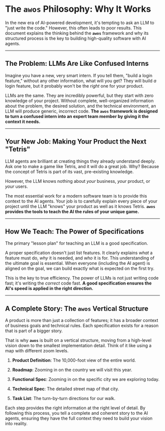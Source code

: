 # The `awos` Philosophy: Why It Works

In the new era of AI-powered development, it's tempting to ask an LLM to "just write the code." However, this often leads to poor results. This document explains the thinking behind the **`awos`** framework and why its structured process is the key to building high-quality software with AI agents.

---

## The Problem: LLMs Are Like Confused Interns

Imagine you have a new, very smart intern. If you tell them, "build a login feature," without any other information, what will you get? They will build _a_ login feature, but it probably won't be the _right_ one for your product.

LLMs are the same. They are incredibly powerful, but they start with zero knowledge of your project. Without complete, well-organized information about the problem, the desired solution, and the technical environment, an LLM will produce generic, incorrect code. **The `awos` framework is designed to turn a confused intern into an expert team member by giving it the context it needs.**

---

## Your New Job: Making Your Product the Next "Tetris"

LLM agents are brilliant at creating things they already understand deeply. Ask one to make a game like Tetris, and it will do a great job. Why? Because the concept of Tetris is part of its vast, pre-existing knowledge.

However, the LLM knows nothing about _your_ business, _your_ product, or _your_ users.

The most essential work for a modern software team is to provide this context to the AI agents. Your job is to carefully explain every piece of your project until the LLM "knows" your product as well as it knows Tetris. **`awos` provides the tools to teach the AI the rules of your unique game.**

---

## How We Teach: The Power of Specifications

The primary "lesson plan" for teaching an LLM is a good specification.

A proper specification doesn't just list features. It clearly explains _what_ a feature must do, _why_ it is needed, and _who_ it is for. This understanding of the ultimate goal is essential. When everyone (including the AI agent) is aligned on the goal, we can build exactly what is expected on the first try.

This is the key to true efficiency. The power of LLMs is not just writing code fast; it's writing the _correct_ code fast. **A good specification ensures the AI's speed is applied in the right direction.**

--- 

## A Complete Story: The `awos` Vertical Structure

A product is more than just a collection of features; it has a broader context of business goals and technical rules. Each specification exists for a reason that is part of a bigger story.

That is why **`awos`** is built on a vertical structure, moving from a high-level vision down to the smallest implementation detail. Think of it like using a map with different zoom levels.

1. **Product Definition**: The 10,000-foot view of the entire world.

2. **Roadmap**: Zooming in on the country we will visit this year.

3. **Functional Spec**: Zooming in on the specific city we are exploring today.

4. **Technical Spec**: The detailed street map of that city.

5. **Task List**: The turn-by-turn directions for our walk.

Each step provides the right information at the right level of detail. By following this process, you tell a complete and coherent story to the AI agents, ensuring they have the full context they need to build your vision into reality.
